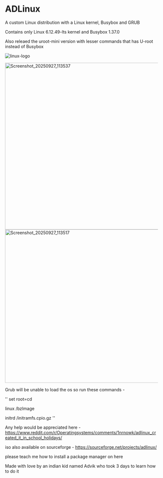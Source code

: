 # ADLinux
A custom Linux distribution with a Linux kernel, Busybox and GRUB

Contains only Linux 6.12.49-lts kernel and Busybox 1.37.0 

Also releaed the uroot-mini version with lesser commands that has U-root instead of Busybox

![linux-logo](https://github.com/user-attachments/assets/1089a523-5eb2-4c4f-825b-d35486214542)

<img width="787" height="548" alt="Screenshot_20250927_113537" src="https://github.com/user-attachments/assets/71a48c9b-2c60-4df0-9223-91e4a95a2002" />
<img width="771" height="504" alt="Screenshot_20250927_113517" src="https://github.com/user-attachments/assets/30071187-abd4-4d4b-93e0-da2fa3c1b212" />



Grub will be unable to load the os so run these commands - 

''
set root=cd

linux /bzImage

initrd /initramfs.cpio.gz 
''

Any help would be appreciated here - https://www.reddit.com/r/Operatingsystems/comments/1nrnowk/adlinux_created_it_in_school_holidays/

iso also available on sourceforge - https://sourceforge.net/projects/adlinux/

please teach me how to install a package manager on here

Made with love by an indian kid named Advik 
who took 3 days to learn how to do it
